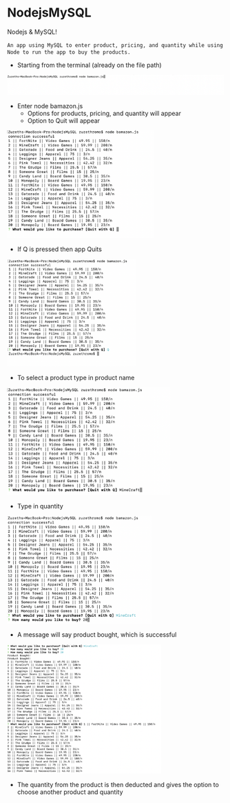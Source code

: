 # NodejsMySQL

Nodejs & MySQL! 

    An app using MySQL to enter product, pricing, and quantity while using Node to run the app to buy the products. 

- Starting from the terminal (already on the file path)

![alt text](images/first.png)

- Enter node bamazon.js
    - Options for products, pricing, and quantity will appear
    - Option to Quit will appear
    
<img src="images/second.png" width=auto height="250">

- If Q is pressed then app Quits

<img src="images/third.png" width=auto height="250">

- To select a product type in product name 

<img src="images/fourth.png" width=auto height="250">

- Type in quantity

<img src="images/fifth.png" width=auto height="250">

- A message will say product bought, which is successful

<img src="images/sixth.png" width=auto height="300">


- The quantity from the product is then deducted and gives the option to choose another product and quantity

